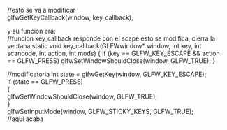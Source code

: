 //esto se va a modificar <br>
glfwSetKeyCallback(window, key_callback);

y su función era:<br>
//funcion key_callback responde con el scape esto se modifica, cierra la ventana
static void key_callback(GLFWwindow* window, int key, int scancode, int action, int mods)
{
    if (key == GLFW_KEY_ESCAPE && action == GLFW_PRESS)
        glfwSetWindowShouldClose(window, GLFW_TRUE);
}
	
//modificatoria
int state = glfwGetKey(window, GLFW_KEY_ESCAPE); <br>
if (state == GLFW_PRESS)<br>
{<br>
  glfwSetWindowShouldClose(window, GLFW_TRUE);<br>
}<br>
glfwSetInputMode(window, GLFW_STICKY_KEYS, GLFW_TRUE);<br>
//aqui acaba
